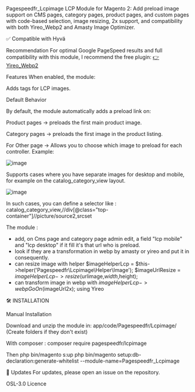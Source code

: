 Pagespeedfr_Lcpimage
LCP Module for Magento 2: Add preload image support on CMS pages, category pages, product pages, and custom pages with code-based selection, image resizing, 2x support, and compatibility with both Yireo_Webp2 and Amasty Image Optimizer.

✅ Compatible with Hyvä

Recommendation
For optimal Google PageSpeed results and full compatibility with this module, I recommend the free plugin:
[👉 Yireo_Webp2](https://github.com/yireo/Yireo_Webp2)

Features
When enabled, the module:

Adds <link rel="preload" as="image" fetchpriority="high"> tags for LCP images.

Default Behavior

By default, the module automatically adds a preload link on:

Product pages → preloads the first main product image.

Category pages → preloads the first image in the product listing.

<link rel="preload" as="image" fetchpriority="high" href="https://mysite.fr/media/catalog/product/cache/e71e4160766cc34e6ee58774081aa4a0/6/7/67cb2cdc00022.webp">



For Other page -> Allows you to choose which image to preload for each controller.
Example:

![image](https://github.com/user-attachments/assets/acaf39aa-06fa-43d5-a849-d903c17e217d)


Supports cases where you have separate images for desktop and mobile, for example on the catalog_category_view layout.

![image](https://github.com/user-attachments/assets/a3c46414-5f5f-46f2-a743-e1b2331a8570)

In such cases, you can define a selector like : catalog_category_view,//div[@class="top-container"]//picture/source2,srcset 


The module  :
- add, on Cms page and category page admin edit, a field "lcp mobile" and "lcp desktop" if it fill it's that url who is preload.
- look if they are a transformation in webp by amasty or yireo and put it in consequently.
- can resize image with helper $imageHelperLcp = $this->helper('Pagespeedfr\Lcpimage\Helper\Image');  $imageUrlResize = $imageHelperLcp->resize($urlimage,$width,$height);
- can transform image in webp with $imageHelperLcp->webpGoOn($imageUrl2x); using Yireo
 

🛠 INSTALLATION

Manual Installation

Download and unzip the module in:
app/code/Pagespeedfr/Lcpimage/
(Create folders if they don't exist)

With composer : composer require pagespeedfr/lcpimage

Then 
php bin/magento s:up
php bin/magento setup:db-declaration:generate-whitelist --module-name=Pagespeedfr_Lcpimage

🔄 Updates
For updates, please open an issue on the repository.

OSL-3.0 Licence
    
